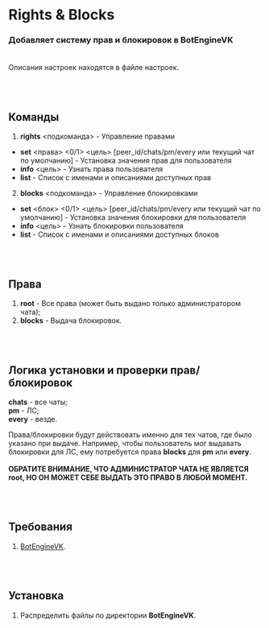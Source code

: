 # Rights & Blocks
### Добавляет систему прав и блокировок в BotEngineVK<br><br>

Описания настроек находятся в файле настроек.

<br><br>
## Команды
1. **rights** <подкоманда> - Управление правами
* **set** <права> <0/1> <цель> [peer_id/chats/pm/every или текущий чат по умолчанию] - Установка значения прав для пользователя
* **info** <цель> - Узнать права пользователя
* **list** - Список с именами и описаниями доступных прав
2. **blocks** <подкоманда> - Управление блокировками
* **set** <блок> <0/1> <цель> [peer_id/chats/pm/every или текущий чат по умолчанию] - Установка значения блокировки для пользователя
* **info** <цель> - Узнать блокировки пользователя
* **list** - Список с именами и описаниями доступных блоков

<br><br>
## Права
1. **root** - Все права (может быть выдано только администратором чата);
2. **blocks** - Выдача блокировок.

<br><br>
## Логика установки и проверки прав/блокировок
**chats** - все чаты;<br>
**pm** - ЛС;<br>
**every** - везде.<br>

Права/блокировки будут действовать именно для тех чатов, где было указано при выдаче. Например, чтобы пользователь мог выдавать блокировки для ЛС, ему потребуется права **blocks** для **pm** или **every**.<br><br>
**ОБРАТИТЕ ВНИМАНИЕ, ЧТО АДМИНИСТРАТОР ЧАТА НЕ ЯВЛЯЕТСЯ root, НО ОН МОЖЕТ СЕБЕ ВЫДАТЬ ЭТО ПРАВО В ЛЮБОЙ МОМЕНТ.**

<br><br>
## Требования
1. [BotEngineVK](https://github.com/deathscore13/BotEngineVK).

<br><br>
## Установка
1. Распределить файлы по директории **BotEngineVK**.
